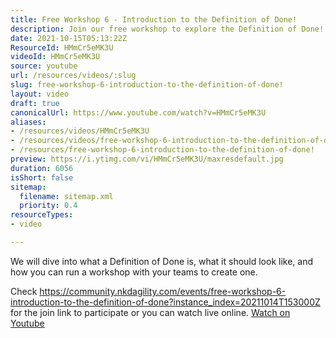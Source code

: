 ```yaml
---
title: Free Workshop 6 - Introduction to the Definition of Done!
description: Join our free workshop to explore the Definition of Done! Learn how to create one with your team and enhance your project success. Don't miss out!
date: 2021-10-15T05:13:22Z
ResourceId: HMmCr5eMK3U
videoId: HMmCr5eMK3U
source: youtube
url: /resources/videos/:slug
slug: free-workshop-6-introduction-to-the-definition-of-done!
layout: video
draft: true
canonicalUrl: https://www.youtube.com/watch?v=HMmCr5eMK3U
aliases:
- /resources/videos/HMmCr5eMK3U
- /resources/videos/free-workshop-6-introduction-to-the-definition-of-done!
- /resources/free-workshop-6-introduction-to-the-definition-of-done!
preview: https://i.ytimg.com/vi/HMmCr5eMK3U/maxresdefault.jpg
duration: 6056
isShort: false
sitemap:
  filename: sitemap.xml
  priority: 0.4
resourceTypes:
- video

---
```

 We will dive into what a Definition of Done is, what it should look like, and how you can run a workshop with your teams to create one.

Check https://community.nkdagility.com/events/free-workshop-6-introduction-to-the-definition-of-done?instance_index=20211014T153000Z for the join link to participate or you can watch live online. 
 [Watch on Youtube](https://www.youtube.com/watch?v=HMmCr5eMK3U)
